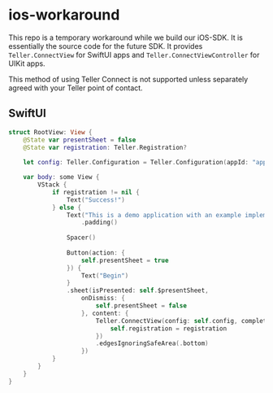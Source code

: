 # ios-workaround

This repo is a temporary workaround while we build our iOS-SDK. It is essentially the source code for the future SDK. It provides `Teller.ConnectView` for SwiftUI apps and `Teller.ConnectViewController` for UIKit apps.

This method of using Teller Connect is not supported unless separately agreed with your Teller point of contact.

## SwiftUI

```swift
struct RootView: View {
    @State var presentSheet = false
    @State var registration: Teller.Registration?
        
    let config: Teller.Configuration = Teller.Configuration(appId: "app_id")

    var body: some View {
        VStack {
            if registration != nil {
                Text("Success!")
            } else {
                Text("This is a demo application with an example implementation of how to integrate Teller Connect into your native iOS application")
                    .padding()
                                    
                Spacer()
                
                Button(action: {
                    self.presentSheet = true
                }) {
                    Text("Begin")
                }
                .sheet(isPresented: self.$presentSheet,
                    onDismiss: {
                        self.presentSheet = false
                    }, content: {
                        Teller.ConnectView(config: self.config, completion: { registration, error in
                            self.registration = registration
                        })
                        .edgesIgnoringSafeArea(.bottom)
                    })
            }
        }
    }
}
```
